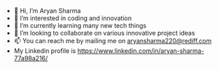 - 👋 Hi, I’m Aryan Sharma
- 👀 I’m interested in coding and innovation
- 🌱 I’m currently learning many new tech things
- 💞️ I’m looking to collaborate on various innovative project ideas
- 📫 You can reach me by mailing me on aryansharma220@rediff.com
- My Linkedin profile is https://www.linkedin.com/in/aryan-sharma-77a98a216/

<!---
220-1/220-1 is a ✨ special ✨ repository because its `README.md` (this file) appears on your GitHub profile.
You can click the Preview link to take a look at your changes.
--->
